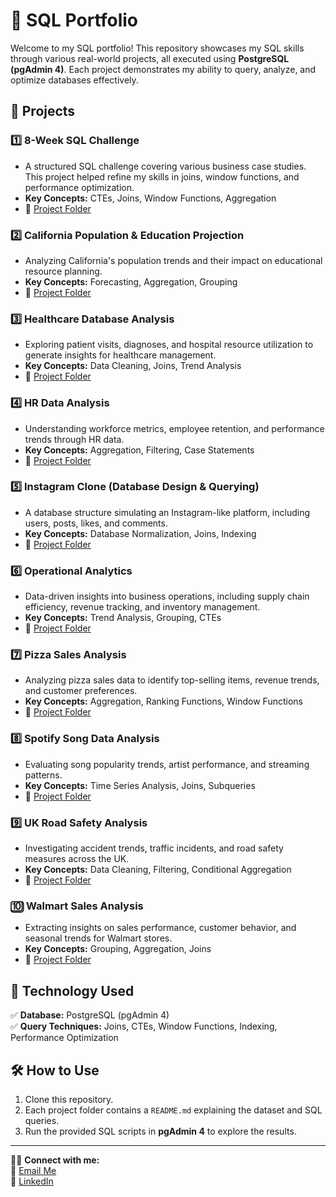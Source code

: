 # 🚀 SQL Portfolio  

Welcome to my SQL portfolio! This repository showcases my SQL skills through various real-world projects, all executed using **PostgreSQL (pgAdmin 4)**. Each project demonstrates my ability to query, analyze, and optimize databases effectively.  

## 📌 Projects  

### 1️⃣ 8-Week SQL Challenge  
- A structured SQL challenge covering various business case studies. This project helped refine my skills in joins, window functions, and performance optimization.  
- **Key Concepts:** CTEs, Joins, Window Functions, Aggregation  
- 🔗 [Project Folder](./8-week-sql-challenge/)  

### 2️⃣ California Population & Education Projection  
- Analyzing California's population trends and their impact on educational resource planning.  
- **Key Concepts:** Forecasting, Aggregation, Grouping  
- 🔗 [Project Folder](./california-population/)  

### 3️⃣ Healthcare Database Analysis  
- Exploring patient visits, diagnoses, and hospital resource utilization to generate insights for healthcare management.  
- **Key Concepts:** Data Cleaning, Joins, Trend Analysis  
- 🔗 [Project Folder](./healthcare-analysis/)  

### 4️⃣ HR Data Analysis  
- Understanding workforce metrics, employee retention, and performance trends through HR data.  
- **Key Concepts:** Aggregation, Filtering, Case Statements  
- 🔗 [Project Folder](./hr-analysis/)  

### 5️⃣ Instagram Clone (Database Design & Querying)  
- A database structure simulating an Instagram-like platform, including users, posts, likes, and comments.  
- **Key Concepts:** Database Normalization, Joins, Indexing  
- 🔗 [Project Folder](./insta-clone/)  

### 6️⃣ Operational Analytics  
- Data-driven insights into business operations, including supply chain efficiency, revenue tracking, and inventory management.  
- **Key Concepts:** Trend Analysis, Grouping, CTEs  
- 🔗 [Project Folder](./operational-analytics/)  

### 7️⃣ Pizza Sales Analysis  
- Analyzing pizza sales data to identify top-selling items, revenue trends, and customer preferences.  
- **Key Concepts:** Aggregation, Ranking Functions, Window Functions  
- 🔗 [Project Folder](./pizza-sales/)  

### 8️⃣ Spotify Song Data Analysis  
- Evaluating song popularity trends, artist performance, and streaming patterns.  
- **Key Concepts:** Time Series Analysis, Joins, Subqueries  
- 🔗 [Project Folder](./spotify-analysis/)  

### 9️⃣ UK Road Safety Analysis  
- Investigating accident trends, traffic incidents, and road safety measures across the UK.  
- **Key Concepts:** Data Cleaning, Filtering, Conditional Aggregation  
- 🔗 [Project Folder](./uk-road-safety/)  

### 🔟 Walmart Sales Analysis  
- Extracting insights on sales performance, customer behavior, and seasonal trends for Walmart stores.  
- **Key Concepts:** Grouping, Aggregation, Joins  
- 🔗 [Project Folder](./walmart-sales/)  

## 🔧 Technology Used  
✅ **Database:** PostgreSQL (pgAdmin 4)  
✅ **Query Techniques:** Joins, CTEs, Window Functions, Indexing, Performance Optimization  

## 🛠️ How to Use  
1. Clone this repository.  
2. Each project folder contains a `README.md` explaining the dataset and SQL queries.  
3. Run the provided SQL scripts in **pgAdmin 4** to explore the results.  

---
👨‍💻 **Connect with me:**  
📧 [Email Me](cvyas4954@gmail.com)  
🔗 [LinkedIn](www.linkedin.com/in/vaibhav-shrimali-0b238614a)  
